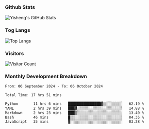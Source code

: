 ### Github Stats
![Yisheng's GitHub Stats](https://github-readme-stats-9qabuvhk1-gongyisheng.vercel.app/api?username=gongyisheng&count_private=true&show_icons=true)
### Tog Langs
![Top Langs](https://github-readme-stats-9qabuvhk1-gongyisheng.vercel.app/api/top-langs/?username=gongyisheng&layout=compact)
### Visitors
![Visitor Count](https://profile-counter.glitch.me/gongyisheng/count.svg)
### Monthly Development Breakdown
<!--START_SECTION:waka-->

```txt
From: 06 September 2024 - To: 06 October 2024

Total Time: 17 hrs 51 mins

Python       11 hrs 6 mins   ███████████████▓░░░░░░░░░   62.19 %
YAML         2 hrs 39 mins   ███▓░░░░░░░░░░░░░░░░░░░░░   14.88 %
Markdown     2 hrs 23 mins   ███▒░░░░░░░░░░░░░░░░░░░░░   13.40 %
Bash         46 mins         █░░░░░░░░░░░░░░░░░░░░░░░░   04.35 %
JavaScript   35 mins         ▓░░░░░░░░░░░░░░░░░░░░░░░░   03.28 %
```

<!--END_SECTION:waka-->
